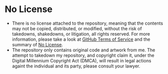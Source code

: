# **No License**

- There is no license attached to the repository, meaning that the contents may not be copied, distributed, or modified, without the risk of takedowns, shakedowns, or litigation, all rights reserved. For more information, please take a look at [GitHub Terms of Service](https://docs.github.com/en/free-pro-team@latest/github/site-policy/github-terms-of-service) and the summary of [No License](https://choosealicense.com/no-permission/).
- The repository only contains original code and artwork from me. The attempt to takedown my repository, and copyright claim it, under the Digital Millennium Copyright Act (DMCA), will result in legal actions againt the individual and its party, please consult your lawyer.

